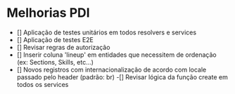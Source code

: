 # Melhorias PDI
- [] Aplicação de testes unitários em todos resolvers e services
- [] Aplicação de testes E2E
- [] Revisar regras de autorização
- [] Inserir coluna 'lineup' em entidades que necessitem de ordenação (ex: Sections, Skills, etc...)
- [] Novos registros com internacionalização de acordo com locale passado pelo header (padrão: br)
-[] Revisar lógica da função create em todos os services
